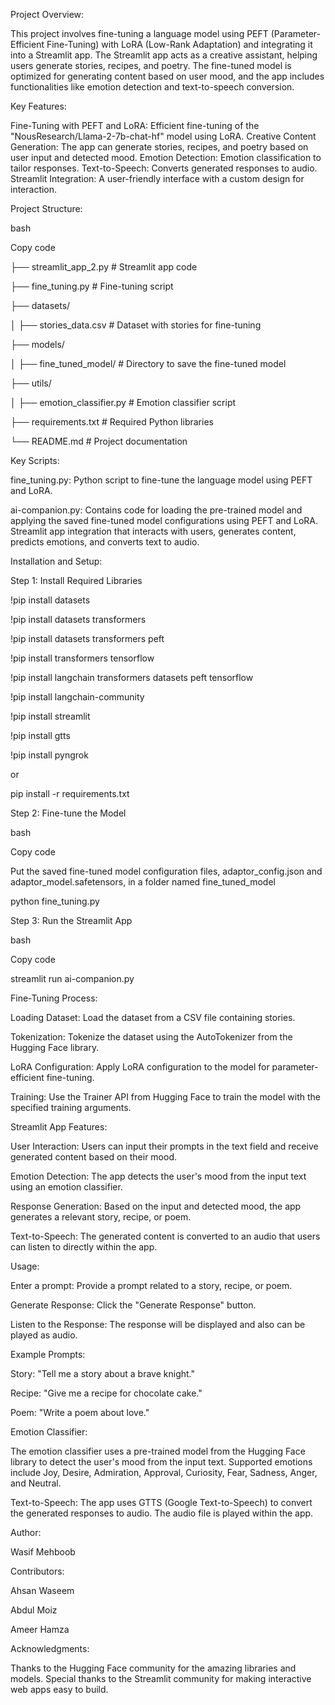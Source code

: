 Project Overview:

This project involves fine-tuning a language model using PEFT (Parameter-Efficient Fine-Tuning) with LoRA (Low-Rank Adaptation) and integrating it into a Streamlit app. The Streamlit app acts as a creative assistant, helping users generate stories, recipes, and poetry. The fine-tuned model is optimized for generating content based on user mood, and the app includes functionalities like emotion detection and text-to-speech conversion.


Key Features:

Fine-Tuning with PEFT and LoRA: Efficient fine-tuning of the "NousResearch/Llama-2-7b-chat-hf" model using LoRA.
Creative Content Generation: The app can generate stories, recipes, and poetry based on user input and detected mood.
Emotion Detection: Emotion classification to tailor responses.
Text-to-Speech: Converts generated responses to audio.
Streamlit Integration: A user-friendly interface with a custom design for interaction.


Project Structure:

bash

Copy code

├── streamlit_app_2.py          # Streamlit app code

├── fine_tuning.py              # Fine-tuning script

├── datasets/

│   ├── stories_data.csv        # Dataset with stories for fine-tuning

├── models/

│   ├── fine_tuned_model/       # Directory to save the fine-tuned model

├── utils/

│   ├── emotion_classifier.py   # Emotion classifier script

├── requirements.txt            # Required Python libraries

└── README.md                   # Project documentation


Key Scripts:

fine_tuning.py: Python script to fine-tune the language model using PEFT and LoRA.

ai-companion.py: Contains code for loading the pre-trained model and applying the saved fine-tuned model configurations using PEFT and LoRA. Streamlit app integration that interacts with users, generates content, predicts emotions, and converts text to audio.


Installation and Setup:

Step 1: Install Required Libraries

!pip install datasets

!pip install datasets transformers

!pip install datasets transformers peft

!pip install transformers tensorflow

!pip install langchain transformers datasets peft tensorflow 

!pip install langchain-community

!pip install streamlit

!pip install gtts

!pip install pyngrok

or

pip install -r requirements.txt


Step 2: Fine-tune the Model

bash

Copy code

Put the saved fine-tuned model configuration files, adaptor_config.json and adaptor_model.safetensors, in a folder named fine_tuned_model

python fine_tuning.py


Step 3: Run the Streamlit App

bash

Copy code

streamlit run ai-companion.py


Fine-Tuning Process:

Loading Dataset: Load the dataset from a CSV file containing stories.

Tokenization: Tokenize the dataset using the AutoTokenizer from the Hugging Face library.

LoRA Configuration: Apply LoRA configuration to the model for parameter-efficient fine-tuning.

Training: Use the Trainer API from Hugging Face to train the model with the specified training arguments.


Streamlit App Features:

User Interaction: Users can input their prompts in the text field and receive generated content based on their mood.

Emotion Detection: The app detects the user's mood from the input text using an emotion classifier.

Response Generation: Based on the input and detected mood, the app generates a relevant story, recipe, or poem.

Text-to-Speech: The generated content is converted to an audio that users can listen to directly within the app.


Usage:

Enter a prompt: Provide a prompt related to a story, recipe, or poem.

Generate Response: Click the "Generate Response" button.

Listen to the Response: The response will be displayed and also can be played as audio.


Example Prompts:

Story: "Tell me a story about a brave knight."

Recipe: "Give me a recipe for chocolate cake."

Poem: "Write a poem about love."


Emotion Classifier:

The emotion classifier uses a pre-trained model from the Hugging Face library to detect the user's mood from the input text.
Supported emotions include Joy, Desire, Admiration, Approval, Curiosity, Fear, Sadness, Anger, and Neutral.


Text-to-Speech:
The app uses GTTS (Google Text-to-Speech) to convert the generated responses to audio.
The audio file is played within the app.


Author:

Wasif Mehboob


Contributors:

Ahsan Waseem

Abdul Moiz

Ameer Hamza


Acknowledgments:

Thanks to the Hugging Face community for the amazing libraries and models.
Special thanks to the Streamlit community for making interactive web apps easy to build.
